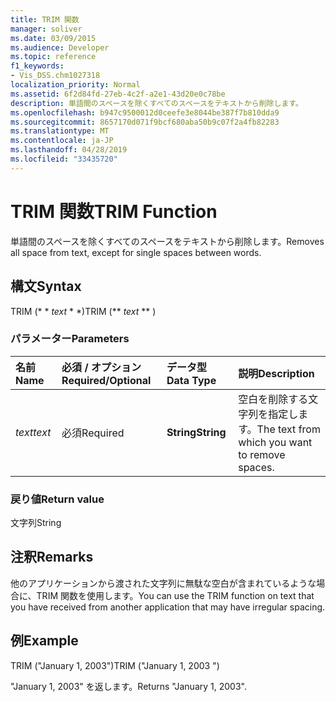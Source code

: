 ```yaml
---
title: TRIM 関数
manager: soliver
ms.date: 03/09/2015
ms.audience: Developer
ms.topic: reference
f1_keywords:
- Vis_DSS.chm1027318
localization_priority: Normal
ms.assetid: 6f2d84fd-27eb-4c2f-a2e1-43d20e0c78be
description: 単語間のスペースを除くすべてのスペースをテキストから削除します。
ms.openlocfilehash: b947c9500012d0ceefe3e8044be387f7b810dda9
ms.sourcegitcommit: 8657170d071f9bcf680aba50b9c07f2a4fb82283
ms.translationtype: MT
ms.contentlocale: ja-JP
ms.lasthandoff: 04/28/2019
ms.locfileid: "33435720"
---
```

# <a name="trim-function"></a><span data-ttu-id="acb48-103">TRIM 関数</span><span class="sxs-lookup"><span data-stu-id="acb48-103">TRIM Function</span></span>

<span data-ttu-id="acb48-104">単語間のスペースを除くすべてのスペースをテキストから削除します。</span><span class="sxs-lookup"><span data-stu-id="acb48-104">Removes all space from text, except for single spaces between words.</span></span> 
  
## <a name="syntax"></a><span data-ttu-id="acb48-105">構文</span><span class="sxs-lookup"><span data-stu-id="acb48-105">Syntax</span></span>

<span data-ttu-id="acb48-106">TRIM (\* \* *text* \* \*)</span><span class="sxs-lookup"><span data-stu-id="acb48-106">TRIM (\*\* *text* \*\* )</span></span> 
  
### <a name="parameters"></a><span data-ttu-id="acb48-107">パラメーター</span><span class="sxs-lookup"><span data-stu-id="acb48-107">Parameters</span></span>

|<span data-ttu-id="acb48-108">**名前**</span><span class="sxs-lookup"><span data-stu-id="acb48-108">**Name**</span></span>|<span data-ttu-id="acb48-109">**必須 / オプション**</span><span class="sxs-lookup"><span data-stu-id="acb48-109">**Required/Optional**</span></span>|<span data-ttu-id="acb48-110">**データ型**</span><span class="sxs-lookup"><span data-stu-id="acb48-110">**Data Type**</span></span>|<span data-ttu-id="acb48-111">**説明**</span><span class="sxs-lookup"><span data-stu-id="acb48-111">**Description**</span></span>|
|:-----|:-----|:-----|:-----|
| <span data-ttu-id="acb48-112">_text_</span><span class="sxs-lookup"><span data-stu-id="acb48-112">_text_</span></span> <br/> |<span data-ttu-id="acb48-113">必須</span><span class="sxs-lookup"><span data-stu-id="acb48-113">Required</span></span>  <br/> |<span data-ttu-id="acb48-114">**String**</span><span class="sxs-lookup"><span data-stu-id="acb48-114">**String**</span></span> <br/> |<span data-ttu-id="acb48-115">空白を削除する文字列を指定します。</span><span class="sxs-lookup"><span data-stu-id="acb48-115">The text from which you want to remove spaces.</span></span>  <br/> |
   
### <a name="return-value"></a><span data-ttu-id="acb48-116">戻り値</span><span class="sxs-lookup"><span data-stu-id="acb48-116">Return value</span></span>

<span data-ttu-id="acb48-117">文字列</span><span class="sxs-lookup"><span data-stu-id="acb48-117">String</span></span>
  
## <a name="remarks"></a><span data-ttu-id="acb48-118">注釈</span><span class="sxs-lookup"><span data-stu-id="acb48-118">Remarks</span></span>

<span data-ttu-id="acb48-119">他のアプリケーションから渡された文字列に無駄な空白が含まれているような場合に、TRIM 関数を使用します。</span><span class="sxs-lookup"><span data-stu-id="acb48-119">You can use the TRIM function on text that you have received from another application that may have irregular spacing.</span></span>
  
## <a name="example"></a><span data-ttu-id="acb48-120">例</span><span class="sxs-lookup"><span data-stu-id="acb48-120">Example</span></span>

<span data-ttu-id="acb48-121">TRIM ("January 1, 2003")</span><span class="sxs-lookup"><span data-stu-id="acb48-121">TRIM ("January 1, 2003 ")</span></span> 
  
<span data-ttu-id="acb48-122">"January 1, 2003" を返します。</span><span class="sxs-lookup"><span data-stu-id="acb48-122">Returns "January 1, 2003".</span></span> 
  

